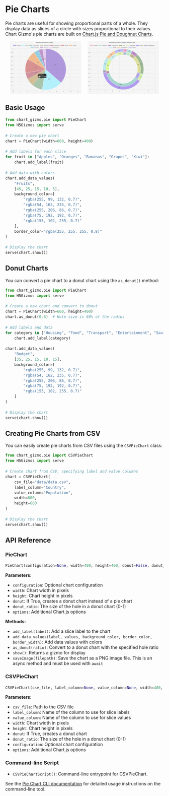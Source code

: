 # Pie Charts

Pie charts are useful for showing proportional parts of a whole. They display data as slices of a circle with sizes proportional to their values. Chart Gizmo's pie charts are built on [Chart.js Pie and Doughnut Charts](https://www.chartjs.org/docs/latest/charts/doughnut.html).

<div style="display: flex; justify-content: center; gap: 20px;">
    <img src="../../screenshots/pie.png" alt="Sample Pie Chart" width="45%">
    <img src="../../screenshots/donut.png" alt="Sample Donut Chart" width="45%">
</div>

## Basic Usage

```python
from chart_gizmo.pie import PieChart
from H5Gizmos import serve

# Create a new pie chart
chart = PieChart(width=600, height=400)

# Add labels for each slice
for fruit in ["Apples", "Oranges", "Bananas", "Grapes", "Kiwi"]:
    chart.add_label(fruit)

# Add data with colors
chart.add_data_values(
    "Fruits",
    [45, 25, 15, 10, 5],
    background_color=[
        "rgba(255, 99, 132, 0.7)",
        "rgba(54, 162, 235, 0.7)",
        "rgba(255, 206, 86, 0.7)",
        "rgba(75, 192, 192, 0.7)",
        "rgba(153, 102, 255, 0.7)"
    ],
    border_color="rgba(255, 255, 255, 0.8)"
)

# Display the chart
serve(chart.show())
```

## Donut Charts

You can convert a pie chart to a donut chart using the `as_donut()` method:

```python
from chart_gizmo.pie import PieChart
from H5Gizmos import serve

# Create a new chart and convert to donut
chart = PieChart(width=600, height=400)
chart.as_donut(0.6)  # Hole size is 60% of the radius

# Add labels and data
for category in ["Housing", "Food", "Transport", "Entertainment", "Savings"]:
    chart.add_label(category)

chart.add_data_values(
    "Budget",
    [35, 25, 15, 10, 15],
    background_color=[
        "rgba(255, 99, 132, 0.7)",
        "rgba(54, 162, 235, 0.7)",
        "rgba(255, 206, 86, 0.7)",
        "rgba(75, 192, 192, 0.7)",
        "rgba(153, 102, 255, 0.7)"
    ]
)

# Display the chart
serve(chart.show())
```

## Creating Pie Charts from CSV

You can easily create pie charts from CSV files using the `CSVPieChart` class:

```python
from chart_gizmo.pie import CSVPieChart
from H5Gizmos import serve

# Create chart from CSV, specifying label and value columns
chart = CSVPieChart(
    csv_file="data/data.csv",
    label_column="Country",
    value_column="Population",
    width=800,
    height=600
)

# Display the chart
serve(chart.show())
```

## API Reference

### PieChart

```python
PieChart(configuration=None, width=400, height=400, donut=False, donut_ratio=0.5, options=None)
```

**Parameters:**

- `configuration`: Optional chart configuration
- `width`: Chart width in pixels
- `height`: Chart height in pixels
- `donut`: If True, creates a donut chart instead of a pie chart
- `donut_ratio`: The size of the hole in a donut chart (0-1)
- `options`: Additional Chart.js options

**Methods:**

- `add_label(label)`: Add a slice label to the chart
- `add_data_values(label, values, background_color, border_color, border_width)`: Add data values with colors
- `as_donut(ratio)`: Convert to a donut chart with the specified hole ratio
- `show()`: Returns a gizmo for display
- `saveImage(filepath)`: Save the chart as a PNG image file. This is an async method and must be used with `await`

### CSVPieChart

```python
CSVPieChart(csv_file, label_column=None, value_column=None, width=400, height=400, donut=False, donut_ratio=0.5, configuration=None, options=None)
```

**Parameters:**

- `csv_file`: Path to the CSV file
- `label_column`: Name of the column to use for slice labels
- `value_column`: Name of the column to use for slice values
- `width`: Chart width in pixels
- `height`: Chart height in pixels
- `donut`: If True, creates a donut chart
- `donut_ratio`: The size of the hole in a donut chart (0-1)
- `configuration`: Optional chart configuration
- `options`: Additional Chart.js options

### Command-line Script

- `CSVPieChartScript()`: Command-line entrypoint for CSVPieChart.

See the [Pie Chart CLI documentation](../cli/pie.md) for detailed usage instructions on the command-line tool.
